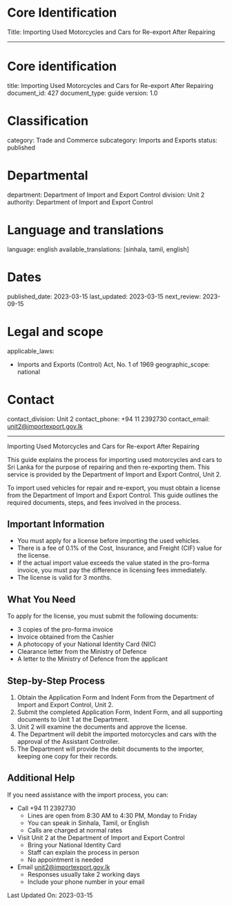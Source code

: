 # Core Identification
Title: Importing Used Motorcycles and Cars for Re-export After Repairing

---
# Core identification
title: Importing Used Motorcycles and Cars for Re-export After Repairing
document_id: 427
document_type: guide
version: 1.0

# Classification
category: Trade and Commerce
subcategory: Imports and Exports
status: published

# Departmental
department: Department of Import and Export Control
division: Unit 2
authority: Department of Import and Export Control

# Language and translations
language: english
available_translations: [sinhala, tamil, english]

# Dates
published_date: 2023-03-15
last_updated: 2023-03-15
next_review: 2023-09-15

# Legal and scope
applicable_laws:
  - Imports and Exports (Control) Act, No. 1 of 1969
geographic_scope: national

# Contact
contact_division: Unit 2
contact_phone: +94 11 2392730
contact_email: unit2@importexport.gov.lk

---

Importing Used Motorcycles and Cars for Re-export After Repairing

This guide explains the process for importing used motorcycles and cars to Sri Lanka for the purpose of repairing and then re-exporting them. This service is provided by the Department of Import and Export Control, Unit 2.

To import used vehicles for repair and re-export, you must obtain a license from the Department of Import and Export Control. This guide outlines the required documents, steps, and fees involved in the process.

## Important Information

- You must apply for a license before importing the used vehicles.
- There is a fee of 0.1% of the Cost, Insurance, and Freight (CIF) value for the license.
- If the actual import value exceeds the value stated in the pro-forma invoice, you must pay the difference in licensing fees immediately.
- The license is valid for 3 months.

## What You Need

To apply for the license, you must submit the following documents:

- 3 copies of the pro-forma invoice
- Invoice obtained from the Cashier
- A photocopy of your National Identity Card (NIC)
- Clearance letter from the Ministry of Defence
- A letter to the Ministry of Defence from the applicant

## Step-by-Step Process

1. Obtain the Application Form and Indent Form from the Department of Import and Export Control, Unit 2.
2. Submit the completed Application Form, Indent Form, and all supporting documents to Unit 1 at the Department.
3. Unit 2 will examine the documents and approve the license.
4. The Department will debit the imported motorcycles and cars with the approval of the Assistant Controller.
5. The Department will provide the debit documents to the importer, keeping one copy for their records.

## Additional Help

If you need assistance with the import process, you can:

- Call +94 11 2392730
    - Lines are open from 8:30 AM to 4:30 PM, Monday to Friday
    - You can speak in Sinhala, Tamil, or English
    - Calls are charged at normal rates
- Visit Unit 2 at the Department of Import and Export Control
    - Bring your National Identity Card
    - Staff can explain the process in person
    - No appointment is needed
- Email unit2@importexport.gov.lk
    - Responses usually take 2 working days
    - Include your phone number in your email

Last Updated On: 2023-03-15